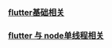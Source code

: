 ### [flutter基础相关](./mdfile/2022-07-13-flutter.md)
### [flutter 与 node单线程相关](./mdfile/2022-07-13-flutterNode.md)
